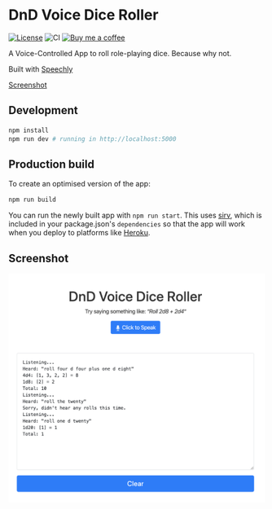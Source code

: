 # DnD Voice Dice Roller
[![License](http://img.shields.io/:license-mit-blue.svg)](https://github.com/anttiviljami/openapicmd/blob/master/LICENSE)
![CI](https://github.com/anttiviljami/dnd-voice-dice-roll/workflows/CI/badge.svg)
[![Buy me a coffee](https://img.shields.io/badge/donate-buy%20me%20a%20coffee-orange)](https://buymeacoff.ee/anttiviljami)

A Voice-Controlled App to roll role-playing dice. Because why not.

Built with [Speechly](https://github.com/speechly/browser-client)

[Screenshot](#screenshot)

## Development

```bash
npm install
npm run dev # running in http://localhost:5000
```

## Production build

To create an optimised version of the app:

```bash
npm run build
```

You can run the newly built app with `npm run start`. This uses [sirv](https://github.com/lukeed/sirv), which is included in your package.json's `dependencies` so that the app will work when you deploy to platforms like [Heroku](https://heroku.com).

## Screenshot

![Screenshot](screenshot.png)
